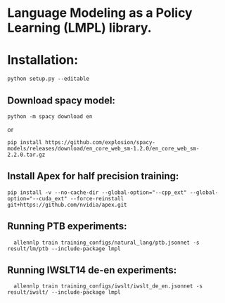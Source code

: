 # Language Modeling as a Policy Learning (LMPL) library.
# Installation:
```python setup.py --editable```

## Download spacy model:

```python -m spacy download en```

or

```pip install https://github.com/explosion/spacy-models/releases/download/en_core_web_sm-1.2.0/en_core_web_sm-2.2.0.tar.gz```

## Install Apex for half precision training:
```pip install -v --no-cache-dir --global-option="--cpp_ext" --global-option="--cuda_ext" --force-reinstall git+https://github.com/nvidia/apex.git```


## Running PTB experiments:
```
  allennlp train training_configs/natural_lang/ptb.jsonnet -s result/lm/ptb --include-package lmpl
```

## Running IWSLT14 de-en experiments:
```
  allennlp train training_configs/iwslt/iwslt_de_en.jsonnet -s result/iwslt/ --include-package lmpl
```
